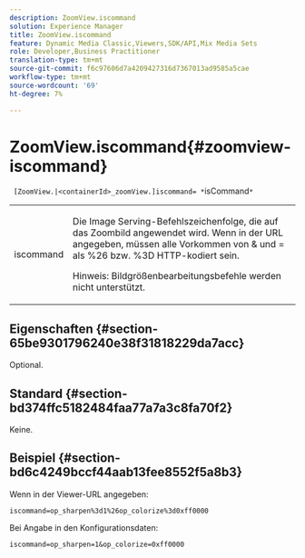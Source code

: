 ```yaml
---
description: ZoomView.iscommand
solution: Experience Manager
title: ZoomView.iscommand
feature: Dynamic Media Classic,Viewers,SDK/API,Mix Media Sets
role: Developer,Business Practitioner
translation-type: tm+mt
source-git-commit: f6c97606d7a4209427316d7367013ad9585a5cae
workflow-type: tm+mt
source-wordcount: '69'
ht-degree: 7%

---
```



# ZoomView.iscommand{#zoomview-iscommand}

` [ZoomView.|<containerId>_zoomView.]iscommand= *`isCommand`*`

<table id="table_06B5F795889E402FB6BCEA4D882E1422"> 
 <tbody> 
  <tr> 
   <td colname="col1"> <p> <span class="codeph"><span class="varname"> iscommand</span></span> </p> </td> 
   <td colname="col2"> <p> Die Image Serving-Befehlszeichenfolge, die auf das Zoombild angewendet wird. Wenn in der URL angegeben, müssen alle Vorkommen von <span class="codeph"> &amp;</span> und <span class="codeph"> =</span> als <span class="codeph"> %26</span> bzw. <span class="codeph"> %3D</span> HTTP-kodiert sein. </p> <p> <p>Hinweis:  Bildgrößenbearbeitungsbefehle werden nicht unterstützt. </p> </p> </td> 
  </tr> 
 </tbody> 
</table>

## Eigenschaften {#section-65be9301796240e38f31818229da7acc}

Optional.

## Standard {#section-bd374ffc5182484faa77a7a3c8fa70f2}

Keine.

## Beispiel {#section-bd6c4249bccf44aab13fee8552f5a8b3}

Wenn in der Viewer-URL angegeben:

`iscommand=op_sharpen%3d1%26op_colorize%3d0xff0000`

Bei Angabe in den Konfigurationsdaten:

`iscommand=op_sharpen=1&op_colorize=0xff0000`
